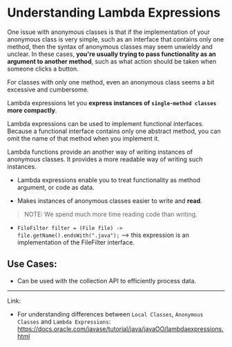 # Understanding Lambda Expressions

One issue with anonymous classes is that if the implementation of your anonymous class is very simple, such as an interface that contains only one method, then the syntax of anonymous classes may seem unwieldy and unclear. In these cases, **you're usually trying to pass functionality as an argument to another method**, such as what action should be taken when someone clicks a button.

For classes with only one method, even an anonymous class seems a bit excessive and cumbersome.

Lambda expressions let you **express instances of `single-method classes` more compactly**.

Lambda expressions can be used to implement functional interfaces. Because a functional interface contains only one abstract method, you can omit the name of that method when you implement it.

Lambda functions provide an another way of writing instances of anonymous classes. It provides a more readable way of writing such instances.

- Lambda expressions enable you to treat functionality as method argument, or code as data.

- Makes instances of anonymous classes easier to write and **read**.

> NOTE: We spend much more time reading code than writing.

- `FileFilter filter = (File file) -> file.getName().endsWith(".java");` --> this expression is an implementation of the FileFilter interface.

## Use Cases:

- Can be used with the collection API to efficiently process data.

---

Link:

- For understanding differences between `Local Classes`, `Anonymous Classes` and `Lambda Expressions`: https://docs.oracle.com/javase/tutorial/java/javaOO/lambdaexpressions.html
